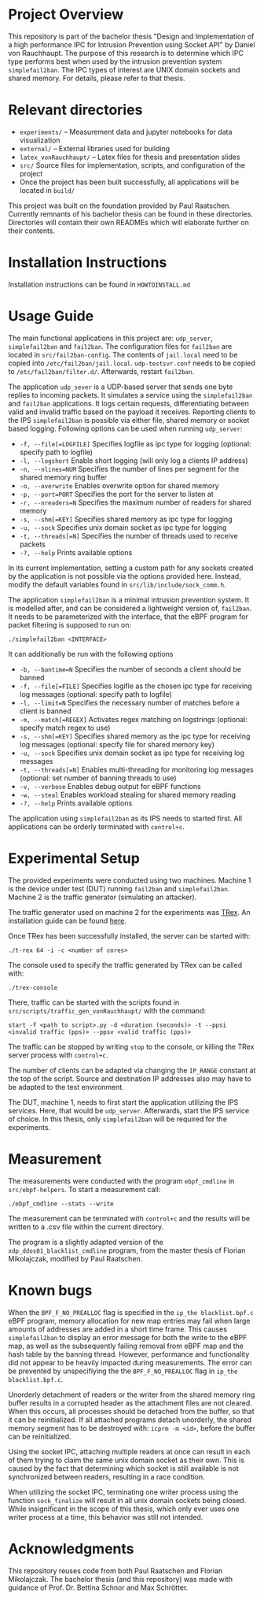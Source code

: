 # Project Overview
This repository is part of the bachelor thesis "Design and Implementation of a high performance IPC for Intrusion Prevention using Socket API" by Daniel von Rauchhaupt.
The purpose of this research is to determine which IPC type performs best when used by the intrusion prevention system `simplefail2ban`.
The IPC types of interest are UNIX domain sockets and shared memory.
For details, please refer to that thesis.


# Relevant directories
- `experiments/` – Measurement data and jupyter notebooks for data visualization
- `external/` – External libraries used for building
- `latex_vonRauchhaupt/` – Latex files for thesis and presentation slides
- `src/` Source files for implementation, scripts, and configuration of the project
- Once the project has been built successfully, all applications will be located in `build/`

This project was built on the foundation provided by Paul Raatschen.
Currently remnants of his bachelor thesis can be found in these directories.
Directories will contain their own READMEs which will elaborate further on their contents.


# Installation Instructions
Installation instructions can be found in `HOWTOINSTALL.md`


# Usage Guide
The main functional applications in this project are: `udp_server`, `simplefail2ban` and `fail2ban`.
The configuration files for `fail2ban` are located in `src/fail2ban-config`.
The contents of `jail.local` need to be copied into `/etc/fail2ban/jail.local`.
`udp-testsvr.conf` needs to be copied to `/etc/fail2ban/filter.d/`.
Afterwards, restart `fail2ban`.

The application `udp_sever` is a UDP-based server that sends one byte replies to incoming packets.
It simulates a service using the `simplefail2ban` and `fail2ban` applications.
It logs certain requests, differentiating between valid and invalid traffic based on the payload it receives.
Reporting clients to the IPS `simplefail2ban` is possible via either file, shared memory or socket based logging.
Following options can be used when running `udp_server`:
-  `-f, --file[=LOGFILE]`	Specifies logfile as ipc type for logging (optional: specify path to logfile)
-  `-l, --logshort`		    Enable short logging (will only log a clients IP address)
-  `-n, --nlines=NUM`		Specifies the number of lines per segment for the    shared memory ring buffer
-  `-o, --overwrite`		Enables overwrite option for shared memory
-  `-p, --port=PORT`		Specifies the port for the server to listen at
-  `-r, --nreaders=N`		Specifies the maximum number of readers for shared memory
-  `-s, --shm[=KEY]`		Specifies shared memory as ipc type for logging
-  `-u, --sock`			    Specifies unix domain socket as ipc type for logging
-  `-t, --threads[=N]`		Specifies the number of threads used to receive packets
-  `-?, --help`			    Prints available options

In its current implementation, setting a custom path for any sockets created by the application is not possible via the options provided here.
Instead, modify the default variables found in `src/lib/include/sock_comm.h`.


The application `simplefail2ban` is a minimal intrusion prevention system.
It is modelled after, and can be considered a lightweight version of, `fail2ban`.
It needs to be parameterized with the interface, that the eBPF program for packet filtering is supposed to run on:

`./simplefail2ban <INTERFACE>`

It can additionally be run with the following options
-  `-b, --bantime=N`		Specifies the number of seconds a client should be banned
-  `-f, --file[=FILE]`		Specifies logifle as the chosen ipc type for receiving log messages (optional: specify path to logfile)
-  `-l, --limit=N`		    Specifies the necessary number of matches before a client is banned
-  `-m, --match[=REGEX]`	Activates regex matching on logstrings (optional: specify match regex to use)
-  `-s, --shm[=KEY]`		Specifies shared memory as the ipc type for receiving log messages (optional: specify file for shared memory key)
-  `-u, --sock`			    Specifies unix domain socket as ipc type for receiving log messages
-  `-t, --threads[=N]`		Enables multi-threading for monitoring log messages (optional: set number of banning threads to use)
-  `-v, --verbose`		    Enables debug output for eBPF functions
-  `-w, --steal`		    Enables workload stealing for shared memory reading
-  `-?, --help`			    Prints available options

The application using `simplefail2ban` as its IPS needs to started first.
All applications can be orderly terminated with `control+c`.


# Experimental Setup
The provided experiments were conducted using two machines.
Machine 1 is the device under test (DUT) running `fail2ban` and `simplefail2ban`. Machine 2 is the traffic generator (simulating an attacker).

The traffic generator used on machine 2 for the experiments was [TRex](https://trex-tgn.cisco.com/).
An installation guide can be found [here](https://trex-tgn.cisco.com/trex/doc/trex_manual.html#_download_and_installation).

Once TRex has been successfully installed, the server can be started with:

`./t-rex 64 -i -c <number of cores>`

The console used to specify the traffic generated by TRex can be called with:

`./trex-console`

There, traffic can be started with the scripts found in `src/scripts/traffic_gen_vonRauchhaupt/` with the command: 

`start -f <path to script>.py -d <duration (seconds)> -t --ppsi <invalid traffic (pps)> --ppsv <valid traffic (pps)>`

The traffic can be stopped by writing `stop` to the console, or killing the TRex server process with `control+c`.

The number of clients can be adapted via changing the `IP_RANGE` constant at the top of the script.
Source and destination IP addresses also may have to be adapted to the test environment.

The DUT, machine 1,  needs to first start the application utilizing the IPS services.
Here, that would be `udp_server`.
Afterwards, start the IPS service of choice.
In this thesis, only `simplefail2ban` will be required for the experiments.


# Measurement
The measurements were conducted with the program `ebpf_cmdline` in `src/ebpf-helpers`.
To start a measurement call:

`./ebpf_cmdline --stats --write`

The measurement can be terminated with `control+c` and the results will be written to a .csv file within the current directory.

The program is a slightly adapted version of the `xdp_ddos01_blacklist_cmdline` program, from the master thesis of Florian Mikolajczak, modified by Paul Raatschen.


# Known bugs

When the `BPF_F_NO_PREALLOC` flag is specified in the `ip_the blacklist.bpf.c` eBPF program, memory allocation for new map entries may fail when large amounts of addresses are added in a short time frame.
This causes `simplefail2ban` to display an error message for both the write to the eBPF map, as well as the subsequently failing removal from eBPF map and the hash table by the banning thread. 
However, performance and functionality did not appear to be heavily impacted during measurements.
The error can be prevented by unspecifiying the the `BPF_F_NO_PREALLOC` flag in `ip_the blacklist.bpf.c`.

Unorderly detachment of readers or the writer from the shared memory ring buffer results in a corrupted header as the attachment files are not cleared.
When this occurs, all processes should be detached from the buffer, so that it can be reinitialized.
If all attached programs detach unorderly, the shared memory segment has to be destroyed with: `icprm -m <id>`, before the buffer can be reinitialized.

Using the socket IPC, attaching multiple readers at once can result in each of them trying to claim the same unix domain socket as their own.
This is caused by the fact that determining which socket is still available is not synchronized between readers, resulting in a race condition.

When utilizing the socket IPC, terminating one writer process using the function `sock_finalize` will result in all unix domain sockets being closed.
While insignificant in the scope of this thesis, which only ever uses one writer process at a time, this behavior was still not intended.

# Acknowledgments
This repository reuses code from both Paul Raatschen and Florian Mikolajczak.
The bachelor thesis (and this repository) was made with guidance of Prof. Dr. Bettina Schnor and Max Schrötter.